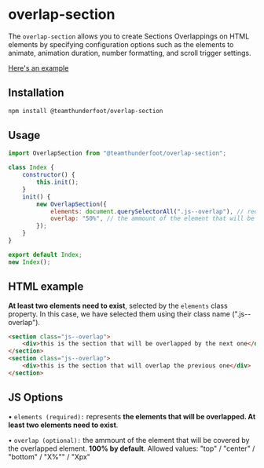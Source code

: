 # overlap-section

The `overlap-section` allows you to create Sections Overlappings on HTML elements by specifying configuration options such as the elements to animate, animation duration, number formatting, and scroll trigger settings.

[Here's an example](https://team-thunderfoot.github.io/overlap-section/)

## Installation

```sh
npm install @teamthunderfoot/overlap-section
```

## Usage

```js
import OverlapSection from "@teamthunderfoot/overlap-section";

class Index {
    constructor() {
        this.init();
    }
    init() {
        new OverlapSection({
            elements: document.querySelectorAll(".js--overlap"), // required -> the elements that will be overlapped
            overlap: "50%", // the ammount of the element that will be covered by the overlapped element. 100% by default. Allowed values: "top" / "center" / "bottom" / "X%"" / "Xpx"
        });
    }
}

export default Index;
new Index();
```

## HTML example

**At least two elements need to exist**, selected by the `elements` class property. In this case, we have selected them using their class name (".js--overlap").

```html
<section class="js--overlap">
    <div>this is the section that will be overlapped by the next one</div>
</section>
<section class="js--overlap">
    <div>this is the section that will overlap the previous one</div>
</section>
```

## JS Options

• `elements (required):` represents **the elements that will be overlapped. At least two elements need to exist**.

• `overlap (optional):` the ammount of the element that will be covered by the overlapped element. **100% by default**. Allowed values: "top" / "center" / "bottom" / "X%"" / "Xpx"
